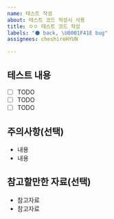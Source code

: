 ```yaml
---
name: 테스트 작성
about: 테스트 코드 작성시 사용
title: ㅇㅇ 테스트 코드 작성
labels: "⚫ back, \U0001F41E bug"
assignees: cheshireHYUN

---
```


## 테스트 내용

- [ ] TODO
- [ ] TODO
- [ ] TODO

## 주의사항(선택)

- 내용
- 내용

## 참고할만한 자료(선택)

- 참고자료
- 참고자료
